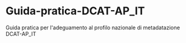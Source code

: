 # Guida-pratica-DCAT-AP_IT
Guida pratica per l'adeguamento al profilo nazionale di metadatazione DCAT-AP_IT
